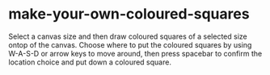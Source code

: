# make-your-own-coloured-squares
Select a canvas size and then draw coloured squares of a selected size ontop of the canvas. Choose where to put the coloured squares by using W-A-S-D or arrow keys to move around, then press spacebar to confirm the location choice and put down a coloured square.
